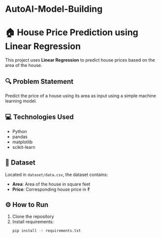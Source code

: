 # AutoAI-Model-Building
# 🏠 House Price Prediction using Linear Regression

This project uses **Linear Regression** to predict house prices based on the area of the house.

## 🔍 Problem Statement
Predict the price of a house using its area as input using a simple machine learning model.

## 💻 Technologies Used
- Python
- pandas
- matplotlib
- scikit-learn

## 📁 Dataset
Located in `dataset/data.csv`, the dataset contains:
- **Area**: Area of the house in square feet
- **Price**: Corresponding house price in ₹

## ⚙️ How to Run

1. Clone the repository
2. Install requirements:
   ```bash
   pip install -r requirements.txt

